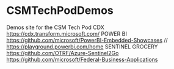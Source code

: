 # CSMTechPodDemos
Demos site for the CSM Tech Pod
CDX https://cdx.transform.microsoft.com/
POWER BI https://github.com/microsoft/PowerBI-Embedded-Showcases // https://playground.powerbi.com/home
SENTINEL GROCERY https://github.com/OTRF/Azure-Sentinel2Go
https://github.com/microsoft/Federal-Business-Applications






